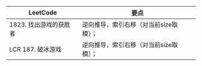 |LeetCode|要点|
|------------------------|------------------------|
|1823. 找出游戏的获胜者|逆向推导，索引右移（对当前size取模）；|
|LCR 187. 破冰游戏|逆向推导，索引右移（对当前size取模）；|
